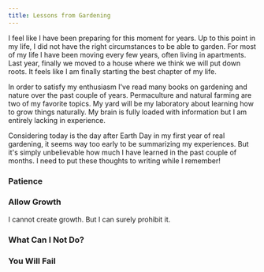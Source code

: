 ```yaml
---
title: Lessons from Gardening
---
```


I feel like I have been preparing for this moment for years. Up to this point in my life, I did not have the right circumstances to be able to garden. For most of my life I have been moving every few years, often living in apartments. Last year, finally we moved to a house where we think we will put down roots. It feels like I am finally starting the best chapter of my life. 

In order to satisfy my enthusiasm I've read many books on gardening and nature over the past couple of years. Permaculture and natural farming are two of my favorite topics. My yard will be my laboratory about learning how to grow things naturally. My brain is fully loaded with information but I am entirely lacking in experience.  

Considering today is the day after Earth Day in my first year of real gardening, it seems way too early to be summarizing my experiences. But it's simply unbelievable how much I have learned in the past couple of months. I need to put these thoughts to writing while I remember!

### Patience


### Allow Growth

I cannot create growth. But I can surely prohibit it.


### What Can I Not Do?


### You Will Fail




